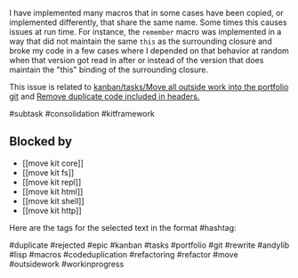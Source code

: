 I have implemented many macros that in some cases have been copied, or implemented differently, that share the same name. Some times this causes issues at run time. For instance, the `remember` macro was implemented in a way that did not maintain the same `this` as the surrounding closure and broke my code in a few cases where I depended on that behavior at random when that version got read in after or instead of the version that does maintain the "this" binding of the surrounding closure.

This issue is related to [kanban/tasks/Move all outside work into the portfolio git](Move%20all%20outside%20work%20into%20the%20portfolio%20git.md) and [Remove duplicate code included in headers.](Remove%20duplicate%20code%20included%20in%20headers..md)

#subtask #consolidation #kitframework 

## Blocked by

- [[move kit core]]
- [[move kit fs]]
- [[move kit repl]]
- [[move kit html]]
- [[move kit shell]]
- [[move kit http]]



Here are the tags for the selected text in the format #hashtag:

#duplicate
#rejected
#epic
#kanban
#tasks
#portfolio
#git
#rewrite
#andylib
#lisp
#macros
#codeduplication
#refactoring
#refactor
#move
#outsidework
#workinprogress
